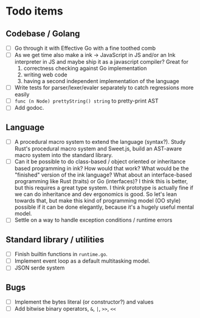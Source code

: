# Todo items

## Codebase / Golang

- [ ] Go through it with Effective Go with a fine toothed comb
- [ ] As we get time also make a ink -> JavaScript in JS and/or an Ink interpreter in JS and maybe ship it as a javascript compiler? Great for
    1. correctness checking against Go implementation
    2. writing web code
    3. having a second independent implementation of the language
- [ ] Write tests for parser/lexer/evaler separately to catch regressions more easily
- [ ] `func (n Node) prettyString() string` to pretty-print AST
- [ ] Add godoc.

## Language

- [ ] A procedural macro system to extend the language (syntax?). Study Rust's procedural macro system and Sweet.js, build an AST-aware macro system into the standard library.
- [ ] Can it be possible to do class-based / object oriented or inheritance based programming in ink? How would that work? What would be the "finished" version of the ink language? What about an interface-based programming like Rust (traits) or Go (interfaces)? I think this is better, but this requires a great type system. I think prototype is actually fine if we can do inheritance and dev ergonomics is good. So let's lean towards that, but make this kind of programming model (OO style) possible if it can be done elegantly, because it's a hugely useful mental model.
- [ ] Settle on a way to handle exception conditions / runtime errors

## Standard library / utilities
- [ ] Finish builtin functions in `runtime.go`.
- [ ] Implement event loop as a default multitasking model.
- [ ] JSON serde system

## Bugs
- [ ] Implement the bytes literal (or constructor?) and values
- [ ] Add bitwise binary operators, `&`, `|`, `>>`, `<<`
